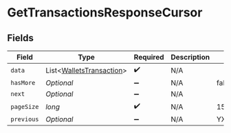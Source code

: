 # GetTransactionsResponseCursor


## Fields

| Field                                                                 | Type                                                                  | Required                                                              | Description                                                           | Example                                                               |
| --------------------------------------------------------------------- | --------------------------------------------------------------------- | --------------------------------------------------------------------- | --------------------------------------------------------------------- | --------------------------------------------------------------------- |
| `data`                                                                | List<[WalletsTransaction](../../models/shared/WalletsTransaction.md)> | :heavy_check_mark:                                                    | N/A                                                                   |                                                                       |
| `hasMore`                                                             | *Optional<Boolean>*                                                   | :heavy_minus_sign:                                                    | N/A                                                                   | false                                                                 |
| `next`                                                                | *Optional<String>*                                                    | :heavy_minus_sign:                                                    | N/A                                                                   |                                                                       |
| `pageSize`                                                            | *long*                                                                | :heavy_check_mark:                                                    | N/A                                                                   | 15                                                                    |
| `previous`                                                            | *Optional<String>*                                                    | :heavy_minus_sign:                                                    | N/A                                                                   | YXVsdCBhbmQgYSBtYXhpbXVtIG1heF9yZXN1bHRzLol=                          |